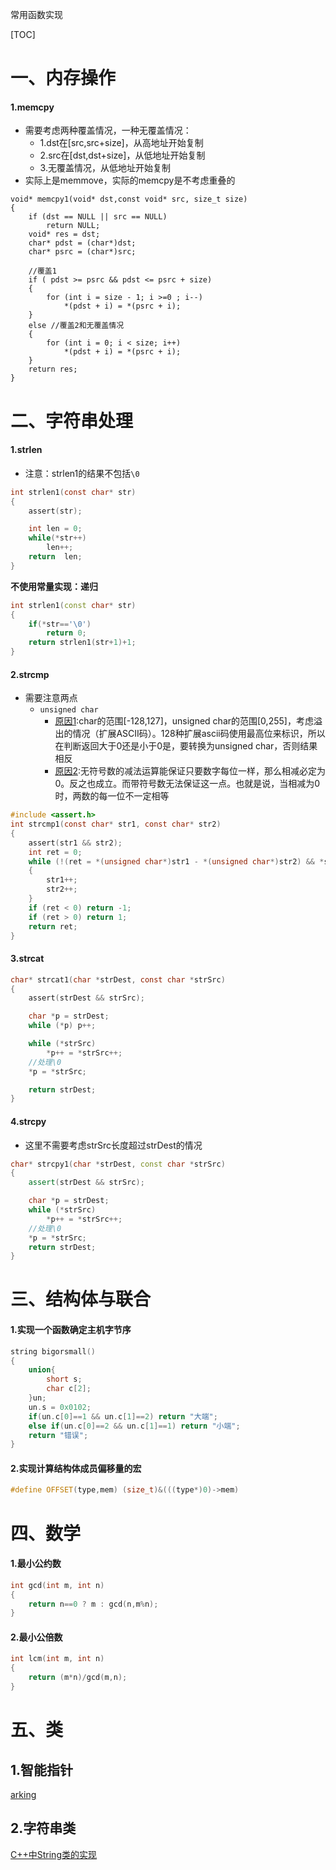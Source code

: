 常用函数实现

[TOC]

# 一、内存操作

#### 1.memcpy

- 需要考虑两种覆盖情况，一种无覆盖情况：
  - 1.dst在[src,src+size]，从高地址开始复制
  - 2.src在[dst,dst+size]，从低地址开始复制
  - 3.无覆盖情况，从低地址开始复制
- 实际上是memmove，实际的memcpy是不考虑重叠的

```
void* memcpy1(void* dst,const void* src, size_t size)
{
	if (dst == NULL || src == NULL)
		return NULL;
	void* res = dst;
	char* pdst = (char*)dst;
	char* psrc = (char*)src;

	//覆盖1
	if ( pdst >= psrc && pdst <= psrc + size)
	{
		for (int i = size - 1; i >=0 ; i--)
			*(pdst + i) = *(psrc + i);
	}
	else //覆盖2和无覆盖情况
	{
		for (int i = 0; i < size; i++)
			*(pdst + i) = *(psrc + i);	
	}
	return res;
}
```

# 二、字符串处理

#### 1.strlen

- 注意：strlen1的结果不包括`\0`

```c
int strlen1(const char* str)
{
    assert(str);

    int len = 0;
    while(*str++)   
        len++;
    return  len;
}
```

**不使用常量实现：递归**

```c++
int strlen1(const char* str)
{
    if(*str=='\0')
        return 0;
    return strlen1(str+1)+1;
}
```

#### 2.strcmp

- 需要注意两点
  - `unsigned char`
    - [原因1](https://blog.csdn.net/sdausxc/article/details/52077140):char的范围[-128,127]，unsigned char的范围[0,255]，考虑溢出的情况（扩展ASCII码）。128种扩展ascii码使用最高位来标识，所以在判断返回大于0还是小于0是，要转换为unsigned char，否则结果相反
    - [原因2](https://bbs.csdn.net/topics/350046927):无符号数的减法运算能保证只要数字每位一样，那么相减必定为0。反之也成立。而带符号数无法保证这一点。也就是说，当相减为0时，两数的每一位不一定相等

```c
#include <assert.h>
int strcmp1(const char* str1, const char* str2)
{
	assert(str1 && str2);
	int ret = 0;
	while (!(ret = *(unsigned char*)str1 - *(unsigned char*)str2) && *str1)
	{
		str1++;
		str2++;
	}
	if (ret < 0) return -1;
	if (ret > 0) return 1;
	return ret;
}
```

#### 3.strcat

```c
char* strcat1(char *strDest, const char *strSrc)
{
	assert(strDest && strSrc);

	char *p = strDest;
	while (*p) p++;

	while (*strSrc)
		*p++ = *strSrc++;
	//处理\0
	*p = *strSrc;

	return strDest;
}
```

#### 4.strcpy

- 这里不需要考虑strSrc长度超过strDest的情况

```c++
char* strcpy1(char *strDest, const char *strSrc)
{
	assert(strDest && strSrc);

	char *p = strDest;
	while (*strSrc)
		*p++ = *strSrc++;
	//处理\0
	*p = *strSrc;
	return strDest;
}
```

# 三、结构体与联合

#### 1.实现一个函数确定主机字节序

```c++
string bigorsmall()
{
    union{
        short s;
        char c[2];
    }un;
    un.s = 0x0102;
    if(un.c[0]==1 && un.c[1]==2) return "大端";
    else if(un.c[0]==2 && un.c[1]==1) return "小端";
    return "错误";
}
```

#### 2.实现计算结构体成员偏移量的宏

```c++
#define OFFSET(type,mem) (size_t)&(((type*)0)->mem)
```

# 四、数学

#### 1.最小公约数

```c++
int gcd(int m, int n)
{
    return n==0 ? m : gcd(n,m%n);
}
```

#### 2.最小公倍数

```c++
int lcm(int m, int n)
{
    return (m*n)/gcd(m,n);
}
```

# 五、类

## 1.智能指针

[arking](https://github.com/arkingc/note/blob/master/数据结构与算法/算法题总结.md#手写实现智能指针)

## 2.字符串类

[C++中String类的实现](https://www.cnblogs.com/zhizhan/p/4876093.html)

